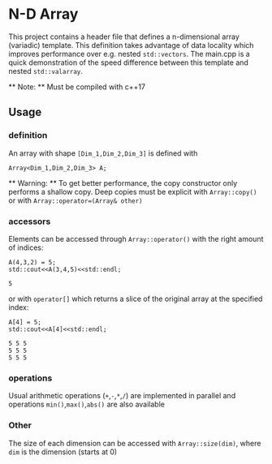 # N-D Array

This project contains a header file that defines a n-dimensional array (variadic) template. This definition takes advantage of data locality which improves performance over e.g. nested `std::vectors`.
The main.cpp is a quick demonstration of the speed difference between this template and nested `std::valarray`.

** Note: ** Must be compiled with c++17

## Usage

### definition
An array with shape `[Dim_1,Dim_2,Dim_3]` is defined with
```
Array<Dim_1,Dim_2,Dim_3> A;
```

** Warning: ** To get better performance, the copy constructor only performs a shallow copy. Deep copies must be explicit with `Array::copy()` or with `Array::operator=(Array& other)`

### accessors
Elements can be accessed through `Array::operator()` with the right amount of indices:
```
A(4,3,2) = 5;
std::cout<<A(3,4,5)<<std::endl;
```
```
5
```

or with `operator[]` which returns a slice of the original array at the specified index:
```
A[4] = 5;
std::cout<<A[4]<<std::endl;
```
```
5 5 5
5 5 5
5 5 5
```

### operations
Usual arithmetic operations (`+`,`-`,`*`,`/`) are implemented in parallel and operations `min()`,`max()`,`abs()` are also available

### Other
The size of each dimension can be accessed with `Array::size(dim)`, where `dim` is the dimension (starts at 0)
